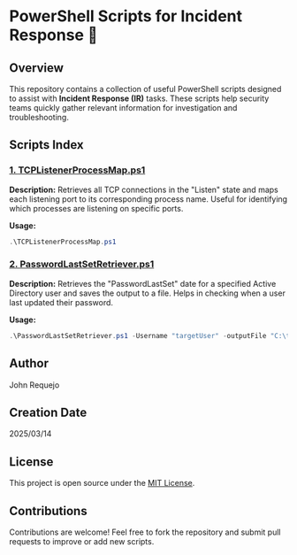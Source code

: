 # PowerShell Scripts for Incident Response 🚀

## Overview

This repository contains a collection of useful PowerShell scripts designed to assist with **Incident Response (IR)** tasks. These scripts help security teams quickly gather relevant information for investigation and troubleshooting.

## Scripts Index

### [1. **TCPListenerProcessMap.ps1**](https://github.com/JohnRequejoLopez/PowershellUsefulScripts/tree/main/TCPListener)
   **Description:** Retrieves all TCP connections in the "Listen" state and maps each listening port to its corresponding process name. Useful for identifying which processes are listening on specific ports.  
   
   **Usage:**  
   ```powershell
   .\TCPListenerProcessMap.ps1
   ```

### [2. **PasswordLastSetRetriever.ps1**](https://github.com/JohnRequejoLopez/PowershellUsefulScripts/tree/main/PasswordLastSet)
   **Description:** Retrieves the "PasswordLastSet" date for a specified Active Directory user and saves the output to a file. Helps in checking when a user last updated their password.
   
   **Usage:**
   ```powershell
   .\PasswordLastSetRetriever.ps1 -Username "targetUser" -outputFile "C:\temp\PasswordLastSet.txt"
   ```
## Author

John Requejo

## Creation Date 

2025/03/14

## License

This project is open source under the [MIT License](https://opensource.org/licenses/MIT).


## Contributions

Contributions are welcome! Feel free to fork the repository and submit pull requests to improve or add new scripts.